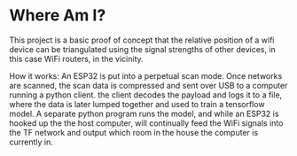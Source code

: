 # Where Am I?
This project is a basic proof of concept that the relative position of a wifi device can be triangulated using the signal strengths of other devices, in this case WiFi routers, in the vicinity.

How it works:
An ESP32 is put into a perpetual scan mode. Once networks are scanned, the scan data is compressed and sent over USB to a computer running a python client. the client decodes the payload and logs it to a file, where the data is later lumped together and used to train a tensorflow model.
A separate python program runs the model, and while an ESP32 is hooked up the the host computer, will continually feed the WiFi signals into the TF network and output which room in the house the computer is currently in.
